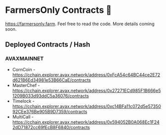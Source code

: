 # FarmersOnly Contracts 🌽

https://farmersonly.farm. Feel free to read the code. More details coming soon.

## Deployed Contracts / Hash

### AVAXMAINNET

- CornCoin - https://cchain.explorer.avax.network/address/0xFcA54c64BC44ce2E72d621B6Ed34981e53B66CaE/contracts
- MasterChef - https://cchain.explorer.avax.network/address/0x27271ECd985F1B666e51209B033d93ddC5a36076/contracts
- Timelock - https://cchain.explorer.avax.network/address/0xc14BFa11c072d5e5735092CEe376Be905B9D7359/contracts
- MultiCall - https://cchain.explorer.avax.network/address/0x594052B0A068Ec1F242dD71872cc69fEcB8F6840/contracts
